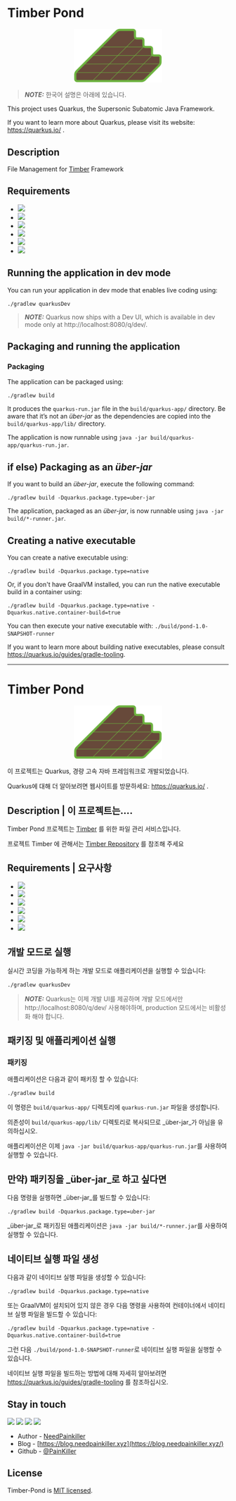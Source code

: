 # Timber Pond

<p align="center">
  <a href="https://github.com/NeedPainkiller/Timber" target="blank"><img src="./img/timber-logo.svg" width="200" alt="Nest Logo" /></a>
</p>


> **_NOTE:_**  한국어 설명은 아래에 있습니다.

This project uses Quarkus, the Supersonic Subatomic Java Framework.

If you want to learn more about Quarkus, please visit its website: https://quarkus.io/ .

## Description
File Management for [Timber](https://github.com/NeedPainkiller/Timber) Framework

## Requirements
- <img src="https://img.shields.io/badge/Java-67493A?style=flat-square&logo=OpenJDK&logoColor=white"/>
- <img src="https://img.shields.io/badge/Quarkus-4695EB?style=flat-square&logo=quarkus&logoColor=white"/>
- <img src="https://img.shields.io/badge/Panache-1E404E?style=flat-square&logo=OpenJDK&logoColor=white"/>
- <img src="https://img.shields.io/badge/Apache Kafka-231F20?style=flat-square&logo=apachekafka&logoColor=white"/>
- <img src="https://img.shields.io/badge/ReactiveX-B7178C?style=flat-square&logo=ReactiveX&logoColor=white"/>
- <img src="https://img.shields.io/badge/Docker-2496ED?style=flat-square&logo=docker&logoColor=white"/>



## Running the application in dev mode

You can run your application in dev mode that enables live coding using:
```shell script
./gradlew quarkusDev
```

> **_NOTE:_**  Quarkus now ships with a Dev UI, which is available in dev mode only at http://localhost:8080/q/dev/.

## Packaging and running the application
### Packaging
The application can be packaged using:
```shell script
./gradlew build
```
It produces the `quarkus-run.jar` file in the `build/quarkus-app/` directory.
Be aware that it’s not an _über-jar_ as the dependencies are copied into the `build/quarkus-app/lib/` directory.

The application is now runnable using `java -jar build/quarkus-app/quarkus-run.jar`.

## if else) Packaging as an _über-jar_
If you want to build an _über-jar_, execute the following command:
```shell script
./gradlew build -Dquarkus.package.type=uber-jar
```

The application, packaged as an _über-jar_, is now runnable using `java -jar build/*-runner.jar`.

## Creating a native executable

You can create a native executable using: 
```shell script
./gradlew build -Dquarkus.package.type=native
```

Or, if you don't have GraalVM installed, you can run the native executable build in a container using: 
```shell script
./gradlew build -Dquarkus.package.type=native -Dquarkus.native.container-build=true
```

You can then execute your native executable with: `./build/pond-1.0-SNAPSHOT-runner`

If you want to learn more about building native executables, please consult https://quarkus.io/guides/gradle-tooling.

---
# Timber Pond

<p align="center">
  <a href="https://github.com/NeedPainkiller/Timber" target="blank"><img src="./img/timber-logo.svg" width="200" alt="Nest Logo" /></a>
</p>

이 프로젝트는 Quarkus, 경량 고속 자바 프레임워크로 개발되었습니다.

Quarkus에 대해 더 알아보려면 웹사이트를 방문하세요: https://quarkus.io/ .

## Description | 이 프로젝트는....
Timber Pond 프로젝트는 [Timber](https://github.com/NeedPainkiller/Timber) 를 위한 파일 관리 서비스입니다.

프로젝트 Timber 에 관해서는 [Timber Repository](https://github.com/NeedPainkiller/Timber) 를 참조해 주세요

## Requirements | 요구사항
- <img src="https://img.shields.io/badge/Java-67493A?style=flat-square&logo=OpenJDK&logoColor=white"/>
- <img src="https://img.shields.io/badge/Quarkus-4695EB?style=flat-square&logo=quarkus&logoColor=white"/>
- <img src="https://img.shields.io/badge/Panache-1E404E?style=flat-square&logo=OpenJDK&logoColor=white"/>
- <img src="https://img.shields.io/badge/Apache Kafka-231F20?style=flat-square&logo=apachekafka&logoColor=white"/>
- <img src="https://img.shields.io/badge/ReactiveX-B7178C?style=flat-square&logo=ReactiveX&logoColor=white"/>
- <img src="https://img.shields.io/badge/Docker-2496ED?style=flat-square&logo=docker&logoColor=white"/>



## 개발 모드로 실행

실시간 코딩을 가능하게 하는 개발 모드로 애플리케이션을 실행할 수 있습니다:
```shell script
./gradlew quarkusDev
```

> **_NOTE:_**  Quarkus는 이제 개발 UI를 제공하며 개발 모드에서만 http://localhost:8080/q/dev/ 사용해야하며, production 모드에서는 비활성화 해야 합니다.
 
## 패키징 및 애플리케이션 실행
### 패키징
애플리케이션은 다음과 같이 패키징 할 수 있습니다:
```shell script
./gradlew build
```
이 명령은 `build/quarkus-app/` 디렉토리에 `quarkus-run.jar` 파일을 생성합니다.

의존성이 `build/quarkus-app/lib/` 디렉토리로 복사되므로 _über-jar_가 아님을 유의하십시오.

애플리케이션은 이제 `java -jar build/quarkus-app/quarkus-run.jar`를 사용하여 실행할 수 있습니다.


## 만약) 패키징을 _über-jar_로 하고 싶다면
다음 명령을 실행하면 _über-jar_를 빌드할 수 있습니다:
```shell script
./gradlew build -Dquarkus.package.type=uber-jar
```

_über-jar_로 패키징된 애플리케이션은 `java -jar build/*-runner.jar`를 사용하여 실행할 수 있습니다.

## 네이티브 실행 파일 생성
다음과 같이 네이티브 실행 파일을 생성할 수 있습니다:
```shell script
./gradlew build -Dquarkus.package.type=native
```

또는 GraalVM이 설치되어 있지 않은 경우 다음 명령을 사용하여 컨테이너에서 네이티브 실행 파일을 빌드할 수 있습니다:
```shell script
./gradlew build -Dquarkus.package.type=native -Dquarkus.native.container-build=true
```

그런 다음 `./build/pond-1.0-SNAPSHOT-runner`로 네이티브 실행 파일을 실행할 수 있습니다.

네이티브 실행 파일을 빌드하는 방법에 대해 자세히 알아보려면 https://quarkus.io/guides/gradle-tooling 를 참조하십시오.

## Stay in touch
<p>
  <a href="https://home.needpainkiller.xyz/" target="_blank"><img src="https://img.shields.io/badge/Home-EF3346?style=flat-square&logo=googlehome&logoColor=white"/></a>
  <a href="https://blog.needpainkiller.xyz/" target="_blank"><img src="https://img.shields.io/badge/Blog-15171A?style=flat-square&logo=Ghost&logoColor=white"/></a>
  <a href="mailto:kam6512@gmail.com" target="_blank"><img src="https://img.shields.io/badge/kam6512@gmail.com-EA4335?style=flat-square&logo=Gmail&logoColor=white"/></a>
  <a href="mailto:needpainkiller6512@gmail.com" target="_blank"><img src="https://img.shields.io/badge/needpainkiller6512@gmail.com-EA4335?style=flat-square&logo=Gmail&logoColor=white"/></a>
</p>

- Author - [NeedPainkiller](https://home.needpainkiller.xyz/)
- Blog - [https://blog.needpainkiller.xyz](https://blog.needpainkiller.xyz/)
- Github - [@PainKiller](https://github.com/NeedPainkiller)

## License

Timber-Pond is [MIT licensed](LICENSE).
